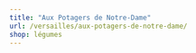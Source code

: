 ```yaml
---
title: "Aux Potagers de Notre-Dame"
url: /versailles/aux-potagers-de-notre-dame/
shop: légumes
---
```

